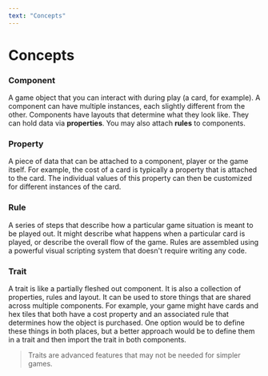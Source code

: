 ```yaml
---
text: "Concepts"
---
```


# Concepts

### Component

A game object that you can interact with during play (a card, for example).
A component can have multiple instances, each slightly different from the other.
Components have layouts that determine what they look like.
They can hold data via **properties**. You may also attach **rules** to components.

### Property

A piece of data that can be attached to a component, player or the game itself.
For example, the cost of a card is typically a property that is attached to the card.
The individual values of this property can then be customized for different instances
of the card.

### Rule

A series of steps that describe how a particular game situation is meant to be played out.
It might describe what happens when a particular card is played, or describe the overall
flow of the game.
Rules are assembled using a powerful visual scripting system that doesn't require writing any code.

### Trait

A trait is like a partially fleshed out component. It is also a collection of properties, rules
and layout. It can be used to store things that are shared across multiple components.
For example, your game might have cards and hex tiles that both have a cost property
and an associated rule that determines how the object is purchased. One option would
be to define these things in both places, but a better approach would be to define
them in a trait and then import the trait in both components.

> Traits are advanced features that may not be needed for simpler games.
